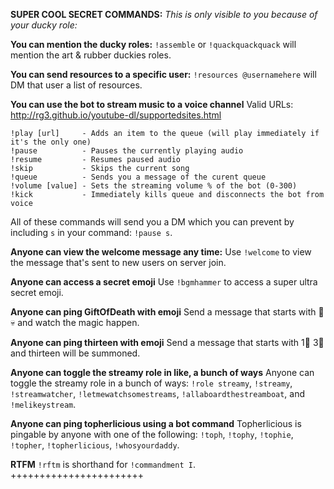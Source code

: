**SUPER COOL SECRET COMMANDS:**
*This is only visible to you because of your ducky role:*

**You can mention the ducky roles:**
`!assemble` or `!quackquackquack` will mention the art & rubber duckies roles.

**You can send resources to a specific user:**
`!resources @usernamehere` will DM that user a list of resources.

**You can use the bot to stream music to a voice channel**
Valid URLs: http://rg3.github.io/youtube-dl/supportedsites.html
```
!play [url]     - Adds an item to the queue (will play immediately if it's the only one)
!pause          - Pauses the currently playing audio
!resume         - Resumes paused audio
!skip           - Skips the current song
!queue          - Sends you a message of the curent queue
!volume [value] - Sets the streaming volume % of the bot (0-300)
!kick           - Immediately kills queue and disconnects the bot from voice
```
All of these commands will send you a DM which you can prevent by including `s` in your command: `!pause s`.

**Anyone can view the welcome message any time:**
Use `!welcome` to view the message that's sent to new users on server join.

**Anyone can access a secret emoji**
Use `!bgmhammer` to access a super ultra secret emoji.

**Anyone can ping GiftOfDeath with emoji**
Send a message that starts with 🎁 💀 and watch the magic happen.

**Anyone can ping thirteen with emoji**
Send a message that starts with 1⃣ 3⃣ and thirteen will be summoned.

**Anyone can toggle the streamy role in like, a bunch of ways**
Anyone can toggle the streamy role in a bunch of ways: `!role streamy`, `!streamy`, `!streamwatcher`, `!letmewatchsomestreams`, `!allaboardthestreamboat`, and `!melikeystream`.

**Anyone can ping topherlicious using a bot command**
Topherlicious is pingable by anyone with one of the following: `!toph`, `!tophy`, `!tophie`, `!topher`, `!topherlicious`, `!whosyourdaddy`.

**RTFM**
`!rftm` is shorthand for `!commandment I`.
+++++++++++++++++++++++
